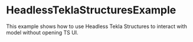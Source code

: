 # HeadlessTeklaStructuresExample
This example shows how to use Headless Tekla Structures to interact with model without opening TS UI.

